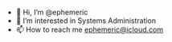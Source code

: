 - 👋 Hi, I’m @ephemeric
- 👀 I’m interested in Systems Administration
- 📫 How to reach me ephemeric@icloud.com

<!---
ephemeric/ephemeric is a ✨ special ✨ repository because its `README.md` (this file) appears on your GitHub profile.
You can click the Preview link to take a look at your changes.
--->
